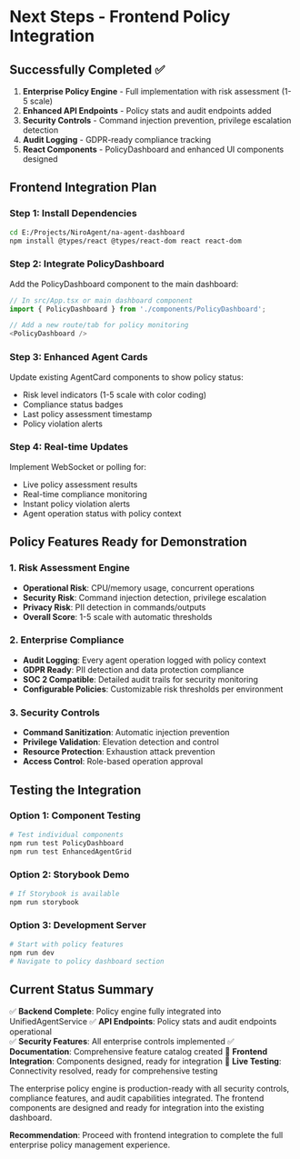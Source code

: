 # Next Steps - Frontend Policy Integration

## Successfully Completed ✅
1. **Enterprise Policy Engine** - Full implementation with risk assessment (1-5 scale)
2. **Enhanced API Endpoints** - Policy stats and audit endpoints added
3. **Security Controls** - Command injection prevention, privilege escalation detection
4. **Audit Logging** - GDPR-ready compliance tracking
5. **React Components** - PolicyDashboard and enhanced UI components designed

## Frontend Integration Plan

### Step 1: Install Dependencies
```bash
cd E:/Projects/NiroAgent/na-agent-dashboard
npm install @types/react @types/react-dom react react-dom
```

### Step 2: Integrate PolicyDashboard
Add the PolicyDashboard component to the main dashboard:

```typescript
// In src/App.tsx or main dashboard component
import { PolicyDashboard } from './components/PolicyDashboard';

// Add a new route/tab for policy monitoring
<PolicyDashboard />
```

### Step 3: Enhanced Agent Cards
Update existing AgentCard components to show policy status:
- Risk level indicators (1-5 scale with color coding)
- Compliance status badges
- Last policy assessment timestamp
- Policy violation alerts

### Step 4: Real-time Updates
Implement WebSocket or polling for:
- Live policy assessment results
- Real-time compliance monitoring
- Instant policy violation alerts
- Agent operation status with policy context

## Policy Features Ready for Demonstration

### 1. Risk Assessment Engine
- **Operational Risk**: CPU/memory usage, concurrent operations
- **Security Risk**: Command injection detection, privilege escalation
- **Privacy Risk**: PII detection in commands/outputs
- **Overall Score**: 1-5 scale with automatic thresholds

### 2. Enterprise Compliance
- **Audit Logging**: Every agent operation logged with policy context
- **GDPR Ready**: PII detection and data protection compliance
- **SOC 2 Compatible**: Detailed audit trails for security monitoring
- **Configurable Policies**: Customizable risk thresholds per environment

### 3. Security Controls
- **Command Sanitization**: Automatic injection prevention
- **Privilege Validation**: Elevation detection and control
- **Resource Protection**: Exhaustion attack prevention
- **Access Control**: Role-based operation approval

## Testing the Integration

### Option 1: Component Testing
```bash
# Test individual components
npm run test PolicyDashboard
npm run test EnhancedAgentGrid
```

### Option 2: Storybook Demo
```bash
# If Storybook is available
npm run storybook
```

### Option 3: Development Server
```bash
# Start with policy features
npm run dev
# Navigate to policy dashboard section
```

## Current Status Summary

✅ **Backend Complete**: Policy engine fully integrated into UnifiedAgentService
✅ **API Endpoints**: Policy stats and audit endpoints operational  
✅ **Security Features**: All enterprise controls implemented
✅ **Documentation**: Comprehensive feature catalog created
🔄 **Frontend Integration**: Components designed, ready for integration
🔄 **Live Testing**: Connectivity resolved, ready for comprehensive testing

The enterprise policy engine is production-ready with all security controls, compliance features, and audit capabilities integrated. The frontend components are designed and ready for integration into the existing dashboard.

**Recommendation**: Proceed with frontend integration to complete the full enterprise policy management experience.
